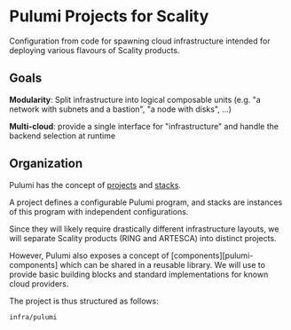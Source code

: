 # Pulumi Projects for Scality

Configuration from code for spawning cloud infrastructure intended for deploying various
flavours of Scality products.

## Goals

**Modularity**: Split infrastructure into logical composable units (e.g. "a network with
subnets and a bastion", "a node with disks", ...)

**Multi-cloud**: provide a single interface for "infrastructure" and handle the backend
selection at runtime

## Organization

Pulumi has the concept of [projects][pulumi-projects] and [stacks][pulumi-stacks].

[pulumi-projects]: https://www.pulumi.com/docs/intro/concepts/project/
[pulumi-stacks]: https://www.pulumi.com/docs/intro/concepts/stack/

A project defines a configurable Pulumi program, and stacks are instances of this
program with independent configurations.

Since they will likely require drastically different infrastructure layouts, we will
separate Scality products (RING and ARTESCA) into distinct projects.

However, Pulumi also exposes a concept of [components][pulumi-components] which can
be shared in a reusable library. We will use to provide basic building blocks and
standard implementations for known cloud providers.

The project is thus structured as follows:

```
infra/pulumi

